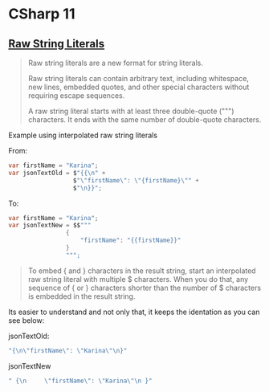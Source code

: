 # CSharp 11

## [Raw String Literals](https://learn.microsoft.com/en-us/dotnet/csharp/whats-new/csharp-11#raw-string-literals)

> Raw string literals are a new format for string literals. 
> 
>Raw string literals can contain arbitrary text, including whitespace, new lines, embedded quotes, and other special characters without requiring escape sequences. 
> 
>A raw string literal starts with at least three double-quote (""") characters. It ends with the same number of double-quote characters.

Example using interpolated raw string literals

From:
```csharp
var firstName = "Karina";
var jsonTextOld = $"{{\n" +
                  $"\"firstName\": \"{firstName}\"" +
                  $"\n}}";
```

To:
```csharp
var firstName = "Karina";
var jsonTextNew = $$"""
                {
                    "firstName": "{{firstName}}"
                }
                """;
```

>To embed { and } characters in the result string, start an interpolated raw string literal with multiple $ characters. When you do that, any sequence of { or } characters shorter than the number of $ characters is embedded in the result string.

Its easier to understand and not only that, it keeps the identation as you can see below:

jsonTextOld:
```csharp
"{\n\"firstName\": \"Karina\"\n}"
```

jsonTextNew
```csharp
" {\n     \"firstName\": \"Karina\"\n }"
```